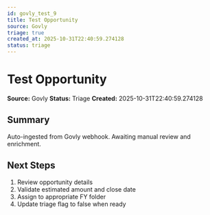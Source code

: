 ```yaml
---
id: govly_test_9
title: Test Opportunity
source: Govly
triage: true
created_at: 2025-10-31T22:40:59.274128
status: triage
---
```


# Test Opportunity

**Source:** Govly
**Status:** Triage
**Created:** 2025-10-31T22:40:59.274128

## Summary

Auto-ingested from Govly webhook. Awaiting manual review and enrichment.

## Next Steps

1. Review opportunity details
2. Validate estimated amount and close date
3. Assign to appropriate FY folder
4. Update triage flag to false when ready
